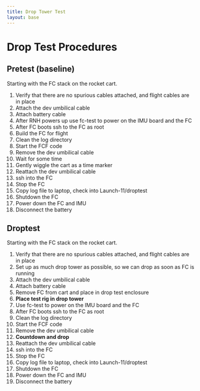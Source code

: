 ```yaml
---
title: Drop Tower Test
layout: base
---
```


# Drop Test Procedures

## Pretest (baseline)

Starting with the FC stack on the rocket cart.

 1. Verify that there are no spurious cables attached, and flight cables are in place
 1. Attach the dev umbilical cable
 1. Attach battery cable
 1. After RNH powers up use fc-test to power on the IMU board and the FC
 1. After FC boots ssh to the FC as root
 1. Build the FC for flight
 1. Clean the log directory
 1. Start the FCF code
 1. Remove the dev umbilical cable
 1. Wait for some time
 1. Gently wiggle the cart as a time marker
 1. Reattach the dev umbilical cable
 1. ssh into the FC
 1. Stop the FC
 1. Copy log file to laptop, check into Launch-11/droptest
 1. Shutdown the FC
 1. Power down the FC and IMU
 1. Disconnect the battery

## Droptest

Starting with the FC stack on the rocket cart.

 1. Verify that there are no spurious cables attached, and flight cables are in place
 1. Set up as much drop tower as possible, so we can drop as soon as FC is running
 1. Attach the dev umbilical cable
 1. Attach battery cable
 1. Remove FC from cart and place in drop test enclosure
 1. **Place test rig in drop tower**
 1. Use fc-test to power on the IMU board and the FC
 1. After FC boots ssh to the FC as root
 1. Clean the log directory
 1. Start the FCF code
 1. Remove the dev umbilical cable
 1. **Countdown and drop**
 1. Reattach the dev umbilical cable
 1. ssh into the FC
 1. Stop the FC
 1. Copy log file to laptop, check into Launch-11/droptest
 1. Shutdown the FC
 1. Power down the FC and IMU
 1. Disconnect the battery


